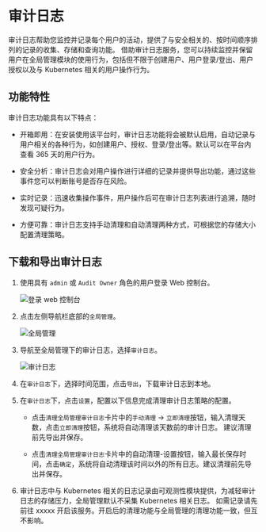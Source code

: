 # 审计日志

审计日志帮助您监控并记录每个用户的活动，提供了与安全相关的、按时间顺序排列的记录的收集、存储和查询功能。
借助审计日志服务，您可以持续监控并保留用户在全局管理模块的使用行为，包括但不限于创建用户、用户登录/登出、用户授权以及与 Kubernetes 相关的用户操作行为。

## 功能特性

审计日志功能具有以下特点：

- 开箱即用：在安装使用该平台时，审计日志功能将会被默认启用，自动记录与用户相关的各种行为，如创建用户、授权、登录/登出等。默认可以在平台内查看 365 天的用户行为。

- 安全分析：审计日志会对用户操作进行详细的记录并提供导出功能，通过这些事件您可以判断账号是否存在风险。

- 实时记录：迅速收集操作事件，用户操作后可在审计日志列表进行追溯，随时发现可疑行为。

- 方便可靠：审计日志支持手动清理和自动清理两种方式，可根据您的存储大小配置清理策略。

## 下载和导出审计日志

1. 使用具有 `admin` 或 `Audit Owner` 角色的用户登录 Web 控制台。

    ![登录 web 控制台](https://docs.daocloud.io/daocloud-docs-images/docs/ghippo/images/lang00.png)

2. 点击左侧导航栏底部的`全局管理`。

    ![全局管理](https://docs.daocloud.io/daocloud-docs-images/docs/ghippo/images/ws01.png)

3. 导航至全局管理下的审计日志，选择`审计日志`。

    ![审计日志](https://docs.daocloud.io/daocloud-docs-images/docs/ghippo/images/audit01.png)

4. 在`审计日志`下，选择时间范围，点击`导出`，下载审计日志到本地。

5. 在`审计日志`下，点击`设置`，配置以下信息完成清理审计日志策略的配置。

    - 点击`清理全局管理审计日志`卡片中的`手动清理` -> `立即清理`按钮，输入清理天数，点击`立即清理`按钮，系统将自动清理该天数前的审计日志。
      建议清理前先导出并保存。

    - 点击`清理全局管理审计日志`卡片中的自动清理-设置按钮，输入最长保存时间，点击`确定`，系统将自动清理该时间以外的所有日志。建议清理前先导出并保存。

6. 审计日志中与 Kubernetes 相关的日志记录由可观测性模块提供，为减轻审计日志的存储压力，全局管理默认不采集 Kubernetes 相关日志。
   如需记录请先前往 xxxxx 开启该服务。开启后的清理功能与全局管理的清理功能一致，但互不影响。
